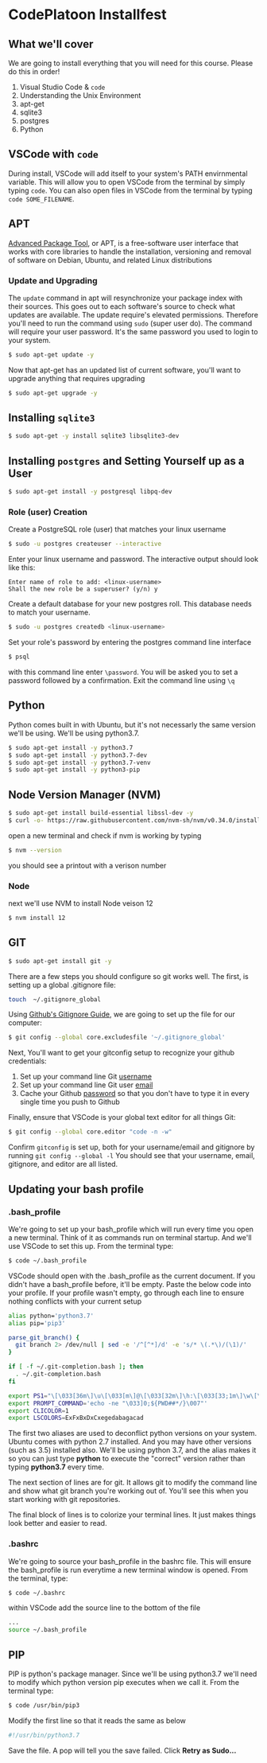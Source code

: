 # CodePlatoon Installfest

## What we'll cover
We are going to install everything that you will need for this course. Please do this in order!

1. Visual Studio Code & `code`
2. Understanding the Unix Environment
3. apt-get
4. sqlite3
5. postgres
6. Python

## VSCode with `code`

During install, VSCode will add itself to your system's PATH envirnmental variable. This will allow you to open VSCode from the terminal by simply typing `code`. You can also open files in VSCode from the terminal by typing `code SOME_FILENAME`.



## APT
[Advanced Package Tool](https://en.wikipedia.org/wiki/APT_(software)), or APT, is a free-software user interface that works with core libraries to handle the installation, versioning and removal of software on Debian, Ubuntu, and related Linux distributions

### Update and Upgrading
The `update` command in apt will resynchronize your package index with their sources. This goes out to each software's source to check what updates are available.
The update require's elevated permissions. Therefore you'll need to run the command using `sudo` (super user do). The command will require your user password. It's the same password you used to login to your system.
```sh
$ sudo apt-get update -y
```
Now that apt-get has an updated list of current software, you'll want to upgrade anything that requires upgrading
```sh
$ sudo apt-get upgrade -y
```
## Installing `sqlite3`

```sh
$ sudo apt-get -y install sqlite3 libsqlite3-dev
```

## Installing `postgres` and Setting Yourself up as a User

```sh
$ sudo apt-get install -y postgresql libpq-dev
```
### Role (user) Creation
Create a PostgreSQL role (user) that matches your linux username
```sh
$ sudo -u postgres createuser --interactive
```
Enter your linux username and password. The interactive output should look like this:
```psql
Enter name of role to add: <linux-username>
Shall the new role be a superuser? (y/n) y
```
Create a default database for your new postgres roll. This database needs to match your username.
```sh
$ sudo -u postgres createdb <linux-username>
```
Set your role's password by entering the postgres command line interface
```sh
$ psql
```
with this command line enter `\password`. You will be asked you to set a password followed by a confirmation. Exit the command line using `\q`

## Python
Python comes built in with Ubuntu, but it's not necessarly the same version we'll be using. We'll be using python3.7.
```sh
$ sudo apt-get install -y python3.7
$ sudo apt-get install -y python3.7-dev
$ sudo apt-get install -y python3.7-venv
$ sudo apt-get install -y python3-pip
```

## Node Version Manager (NVM)
```sh
$ sudo apt-get install build-essential libssl-dev -y
$ curl -o- https://raw.githubusercontent.com/nvm-sh/nvm/v0.34.0/install.sh | bash
```
open a new terminal and check if nvm is working by typing
```sh
$ nvm --version
```
you should see a printout with a verison number

### Node
next we'll use NVM to install Node veison 12
```sh
$ nvm install 12
```
## GIT

```sh
$ sudo apt-get install git -y
```

There are a few steps you should configure so git works well.
The first, is setting up a global .gitignore file:

```sh
touch  ~/.gitignore_global
```

Using [Github's Gitignore Guide](https://help.github.com/articles/ignoring-files/#create-a-global-gitignore), we are going to set up the file for our computer:

```sh
$ git config --global core.excludesfile '~/.gitignore_global'
```

Next, You'll want to get your gitconfig setup to recognize your github credentials:
1. Set up your command line Git [username](https://help.github.com/articles/setting-your-username-in-git/)
2. Set up your command line Git user [email](https://help.github.com/articles/setting-your-commit-email-address-in-git/)
3. Cache your Github [password](https://help.github.com/articles/caching-your-github-password-in-git/) so that you don't have to type it in every single time you push to Github

Finally, ensure that VSCode is your global text editor for all things Git:

```sh
$ git config --global core.editor "code -n -w"
```

Confirm `gitconfig` is set up, both for your username/email and gitignore by running `git config --global -l`
You should see that your username, email, gitignore, and editor are all listed.

## Updating your bash profile
### .bash_profile
We're going to set up your bash_profile which will run every time you open a new terminal. Think of it as commands run on terminal startup. And we'll use VSCode to set this up. From the terminal type:
```sh
$ code ~/.bash_profile
```
VSCode should open with the .bash_profile as the current document. If you didn't have a bash_profile before, it'll be empty. Paste the below code into your profile. If your profile wasn't empty, go through each line to ensure nothing conflicts with your current setup
```sh
alias python='python3.7'
alias pip='pip3'

parse_git_branch() {
  git branch 2> /dev/null | sed -e '/^[^*]/d' -e 's/* \(.*\)/(\1)/'
}

if [ -f ~/.git-completion.bash ]; then
  . ~/.git-completion.bash
fi

export PS1="\[\033[36m\]\u\[\033[m\]@\[\033[32m\]\h:\[\033[33;1m\]\w\[\033[m\]\$(parse_git_branch) \[\033[00m\]$\[\033[00m\] "
export PROMPT_COMMAND='echo -ne "\033]0;${PWD##*/}\007"'
export CLICOLOR=1
export LSCOLORS=ExFxBxDxCxegedabagacad
```
The first two aliases are used to deconflict python versions on your system. Ubuntu comes with python 2.7 installed. And you may have other versions (such as 3.5) installed also. We'll be using python 3.7, and the alias makes it so you can just type **python** to execute the "correct" version rather than typing **python3.7** every time.

The next section of lines are for git. It allows git to modify the command line and show what git branch you're working out of. You'll see this when you start working with git repositories.

The final block of lines is to colorize your terminal lines. It just makes things look better and easier to read.

### .bashrc
We're going to source your bash_profile in the bashrc file. This will ensure the bash_profile is run everytime a new terminal window is opened. From the terminal, type:
```sh
$ code ~/.bashrc
```
within VSCode add the source line to the bottom of the file
```sh
...
source ~/.bash_profile
```

## PIP
PIP is python's package manager. Since we'll be using python3.7 we'll need to modify which python version pip executes when we call it. From the terminal type:
```sh
$ code /usr/bin/pip3
```
Modify the first line so that it reads the same as below
```sh
#!/usr/bin/python3.7
```
Save the file. A pop will tell you the save failed. Click **Retry as Sudo...**